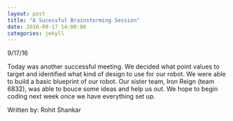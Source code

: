 ```yaml
---
layout: post
title: "A Sucessful Brainstorming Session"
date: 2016-09-17 14:00:00
categories: jekyll
---
```

9/17/16

Today was another successful meeting. We decided what point values to target and identified what kind of design to use for our robot.
We were able to build a basic blueprint of our robot. Our sister team, Iron Reign (team 6832), was able to bouce some ideas and
help us out. We hope to begin coding next week once we have everything set up.

Written by: Rohit Shankar
